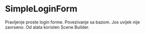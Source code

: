 # SimpleLoginForm
Pravljenje proste login forme. Povezivanje sa bazom. Jos uvijek nije zavrseno. Od alata koristen Scene Builder.
